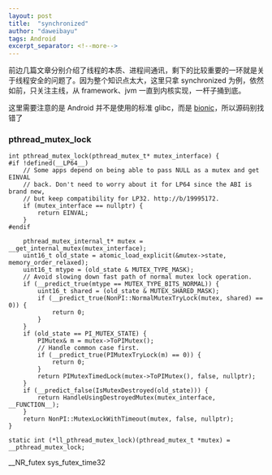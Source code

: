 ```yaml
---
layout: post
title:  "synchronized"
author: "daweibayu"
tags: Android
excerpt_separator: <!--more-->
---
```


<!--more-->

前边几篇文章分别介绍了线程的本质、进程间通讯，剩下的比较重要的一环就是关于线程安全的问题了。因为整个知识点太大，这里只拿 synchronized 为例，依然如前，只关注主线，从 framework、jvm 一直到内核实现，一杆子捅到底。


这里需要注意的是 Android 并不是使用的标准 glibc，而是 [bionic](https://android.googlesource.com/platform/bionic/)，所以源码别找错了

### pthread_mutex_lock

```
int pthread_mutex_lock(pthread_mutex_t* mutex_interface) {
#if !defined(__LP64__)
    // Some apps depend on being able to pass NULL as a mutex and get EINVAL
    // back. Don't need to worry about it for LP64 since the ABI is brand new,
    // but keep compatibility for LP32. http://b/19995172.
    if (mutex_interface == nullptr) {
        return EINVAL;
    }
#endif

    pthread_mutex_internal_t* mutex = __get_internal_mutex(mutex_interface);
    uint16_t old_state = atomic_load_explicit(&mutex->state, memory_order_relaxed);
    uint16_t mtype = (old_state & MUTEX_TYPE_MASK);
    // Avoid slowing down fast path of normal mutex lock operation.
    if (__predict_true(mtype == MUTEX_TYPE_BITS_NORMAL)) {
        uint16_t shared = (old_state & MUTEX_SHARED_MASK);
        if (__predict_true(NonPI::NormalMutexTryLock(mutex, shared) == 0)) {
            return 0;
        }
    }
    if (old_state == PI_MUTEX_STATE) {
        PIMutex& m = mutex->ToPIMutex();
        // Handle common case first.
        if (__predict_true(PIMutexTryLock(m) == 0)) {
            return 0;
        }
        return PIMutexTimedLock(mutex->ToPIMutex(), false, nullptr);
    }
    if (__predict_false(IsMutexDestroyed(old_state))) {
        return HandleUsingDestroyedMutex(mutex_interface, __FUNCTION__);
    }
    return NonPI::MutexLockWithTimeout(mutex, false, nullptr);
}
```
```
static int (*ll_pthread_mutex_lock)(pthread_mutex_t *mutex)	= __pthread_mutex_lock;
```

__NR_futex
sys_futex_time32